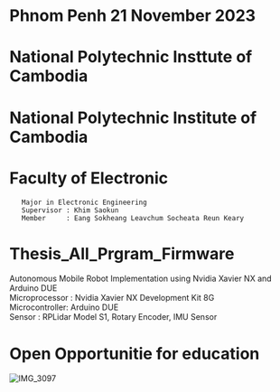 #       Phnom Penh 21 November 2023
# National Polytechnic Insttute of Cambodia 
# National Polytechnic Institute of Cambodia 
#         Faculty of Electronic
       Major in Electronic Engineering
       Supervisor : Khim Saokun
       Member     : Eang Sokheang Leavchum Socheata Reun Keary
# Thesis_All_Prgram_Firmware
Autonomous Mobile Robot Implementation using Nvidia Xavier NX and Arduino DUE       
Microprocessor : Nvidia Xavier NX Development Kit 8G       
Microcontroller: Arduino DUE        
Sensor : RPLidar Model S1, Rotary Encoder, IMU Sensor
# Open Opportunitie for education 
![IMG_3097](https://github.com/Sokheang-Eang/Thesis_All_Prgram_Firmware/assets/107766352/62be71a4-115d-40fc-8d11-3adea28f1cca)
